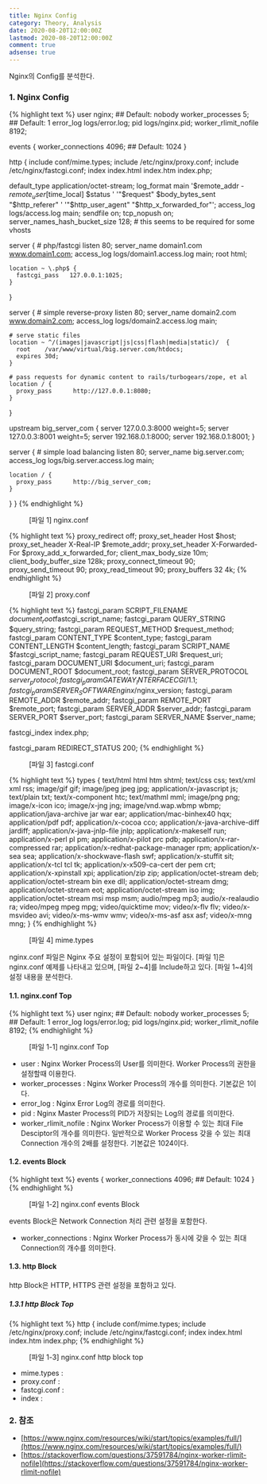```yaml
---
title: Nginx Config
category: Theory, Analysis
date: 2020-08-20T12:00:00Z
lastmod: 2020-08-20T12:00:00Z
comment: true
adsense: true
---
```



Nginx의 Config를 분석한다.

### 1. Nginx Config

{% highlight text %}
user       nginx;  ## Default: nobody
worker_processes  5;  ## Default: 1
error_log  logs/error.log;
pid        logs/nginx.pid;
worker_rlimit_nofile 8192;

events {
  worker_connections  4096;  ## Default: 1024
}

http {
  include    conf/mime.types;
  include    /etc/nginx/proxy.conf;
  include    /etc/nginx/fastcgi.conf;
  index    index.html index.htm index.php;

  default_type application/octet-stream;
  log_format   main '$remote_addr - $remote_user [$time_local]  $status '
    '"$request" $body_bytes_sent "$http_referer" '
    '"$http_user_agent" "$http_x_forwarded_for"';
  access_log   logs/access.log  main;
  sendfile     on;
  tcp_nopush   on;
  server_names_hash_bucket_size 128; # this seems to be required for some vhosts

  server { # php/fastcgi
    listen       80;
    server_name  domain1.com www.domain1.com;
    access_log   logs/domain1.access.log  main;
    root         html;

    location ~ \.php$ {
      fastcgi_pass   127.0.0.1:1025;
    }
  }

  server { # simple reverse-proxy
    listen       80;
    server_name  domain2.com www.domain2.com;
    access_log   logs/domain2.access.log  main;

    # serve static files
    location ~ ^/(images|javascript|js|css|flash|media|static)/  {
      root    /var/www/virtual/big.server.com/htdocs;
      expires 30d;
    }

    # pass requests for dynamic content to rails/turbogears/zope, et al
    location / {
      proxy_pass      http://127.0.0.1:8080;
    }
  }

  upstream big_server_com {
    server 127.0.0.3:8000 weight=5;
    server 127.0.0.3:8001 weight=5;
    server 192.168.0.1:8000;
    server 192.168.0.1:8001;
  }

  server { # simple load balancing
    listen          80;
    server_name     big.server.com;
    access_log      logs/big.server.access.log main;

    location / {
      proxy_pass      http://big_server_com;
    }
  }
}
{% endhighlight %}
<figure>
<figcaption class="caption">[파일 1] nginx.conf</figcaption>
</figure>

{% highlight text %}
proxy_redirect          off;
proxy_set_header        Host            $host;
proxy_set_header        X-Real-IP       $remote_addr;
proxy_set_header        X-Forwarded-For $proxy_add_x_forwarded_for;
client_max_body_size    10m;
client_body_buffer_size 128k;
proxy_connect_timeout   90;
proxy_send_timeout      90;
proxy_read_timeout      90;
proxy_buffers           32 4k;
{% endhighlight %}
<figure>
<figcaption class="caption">[파일 2] proxy.conf</figcaption>
</figure>

{% highlight text %}
fastcgi_param  SCRIPT_FILENAME    $document_root$fastcgi_script_name;
fastcgi_param  QUERY_STRING       $query_string;
fastcgi_param  REQUEST_METHOD     $request_method;
fastcgi_param  CONTENT_TYPE       $content_type;
fastcgi_param  CONTENT_LENGTH     $content_length;
fastcgi_param  SCRIPT_NAME        $fastcgi_script_name;
fastcgi_param  REQUEST_URI        $request_uri;
fastcgi_param  DOCUMENT_URI       $document_uri;
fastcgi_param  DOCUMENT_ROOT      $document_root;
fastcgi_param  SERVER_PROTOCOL    $server_protocol;
fastcgi_param  GATEWAY_INTERFACE  CGI/1.1;
fastcgi_param  SERVER_SOFTWARE    nginx/$nginx_version;
fastcgi_param  REMOTE_ADDR        $remote_addr;
fastcgi_param  REMOTE_PORT        $remote_port;
fastcgi_param  SERVER_ADDR        $server_addr;
fastcgi_param  SERVER_PORT        $server_port;
fastcgi_param  SERVER_NAME        $server_name;

fastcgi_index  index.php;

fastcgi_param  REDIRECT_STATUS    200;
{% endhighlight %}
<figure>
<figcaption class="caption">[파일 3] fastcgi.conf</figcaption>
</figure>

{% highlight text %}
types {
  text/html                             html htm shtml;
  text/css                              css;
  text/xml                              xml rss;
  image/gif                             gif;
  image/jpeg                            jpeg jpg;
  application/x-javascript              js;
  text/plain                            txt;
  text/x-component                      htc;
  text/mathml                           mml;
  image/png                             png;
  image/x-icon                          ico;
  image/x-jng                           jng;
  image/vnd.wap.wbmp                    wbmp;
  application/java-archive              jar war ear;
  application/mac-binhex40              hqx;
  application/pdf                       pdf;
  application/x-cocoa                   cco;
  application/x-java-archive-diff       jardiff;
  application/x-java-jnlp-file          jnlp;
  application/x-makeself                run;
  application/x-perl                    pl pm;
  application/x-pilot                   prc pdb;
  application/x-rar-compressed          rar;
  application/x-redhat-package-manager  rpm;
  application/x-sea                     sea;
  application/x-shockwave-flash         swf;
  application/x-stuffit                 sit;
  application/x-tcl                     tcl tk;
  application/x-x509-ca-cert            der pem crt;
  application/x-xpinstall               xpi;
  application/zip                       zip;
  application/octet-stream              deb;
  application/octet-stream              bin exe dll;
  application/octet-stream              dmg;
  application/octet-stream              eot;
  application/octet-stream              iso img;
  application/octet-stream              msi msp msm;
  audio/mpeg                            mp3;
  audio/x-realaudio                     ra;
  video/mpeg                            mpeg mpg;
  video/quicktime                       mov;
  video/x-flv                           flv;
  video/x-msvideo                       avi;
  video/x-ms-wmv                        wmv;
  video/x-ms-asf                        asx asf;
  video/x-mng                           mng;
}
{% endhighlight %}
<figure>
<figcaption class="caption">[파일 4] mime.types</figcaption>
</figure>

nginx.conf 파일은 Nginx 주요 설정이 포함되어 있는 파일이다. [파일 1]은 nginx.conf 예제를 나타내고 있으며, [파일 2~4]를 Include하고 있다. [파일 1~4]의 설정 내용을 분석한다.

#### 1.1. nginx.conf Top

{% highlight text %}
user       nginx;  ## Default: nobody
worker_processes  5;  ## Default: 1
error_log  logs/error.log;
pid        logs/nginx.pid;
worker_rlimit_nofile 8192;
{% endhighlight %}
<figure>
<figcaption class="caption">[파일 1-1] nginx.conf Top</figcaption>
</figure>

* user : Nginx Worker Process의 User를 의미한다. Worker Process의 권한을 설정할때 이용한다.
* worker_processes : Nginx Worker Process의 개수를 의미한다. 기본값은 1이다.
* error_log : Nginx Error Log의 경로를 의미한다.
* pid : Nginx Master Process의 PID가 저장되는 Log의 경로를 의미한다.
* worker_rlimit_nofile : Nginx Worker Process가 이용할 수 있는 최대 File Desciptor의 개수를 의미한다. 일반적으로 Worker Process 갖을 수 있는 최대 Connection 개수의 2배를 설정한다. 기본값은 1024이다.

#### 1.2. events Block

{% highlight text %}
events {
  worker_connections  4096;  ## Default: 1024
}
{% endhighlight %}
<figure>
<figcaption class="caption">[파일 1-2] nginx.conf events Block</figcaption>
</figure>

events Block은 Network Connection 처리 관련 설정을 포함한다.

* worker_connections : Nginx Worker Process가 동시에 갖을 수 있는 최대 Connection의 개수를 의미한다.

#### 1.3. http Block

http Block은 HTTP, HTTPS 관련 설정을 포함하고 있다.

##### 1.3.1 http Block Top

{% highlight text %}
http {
  include    conf/mime.types;
  include    /etc/nginx/proxy.conf;
  include    /etc/nginx/fastcgi.conf;
  index    index.html index.htm index.php;
{% endhighlight %}
<figure>
<figcaption class="caption">[파일 1-3] nginx.conf http block top</figcaption>
</figure>

* mime.types : 
* proxy.conf : 
* fastcgi.conf :
* index : 

### 2. 참조

* [https://www.nginx.com/resources/wiki/start/topics/examples/full/](https://www.nginx.com/resources/wiki/start/topics/examples/full/)
* [https://stackoverflow.com/questions/37591784/nginx-worker-rlimit-nofile](https://stackoverflow.com/questions/37591784/nginx-worker-rlimit-nofile)